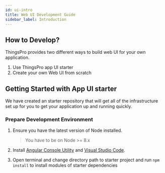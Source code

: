 ```yaml
---
id: ui-intro
title: Web UI Development Guide
sidebar_label: Introduction
---
```


## How to Develop?

ThingsPro provides two different ways to build web UI for your own application.

1. Use ThingsPro app UI starter
2. Create your own Web UI from scratch

## Getting Started with App UI starter

We have created an starter repository that will get all of the infrastructure set up for you to get your application up and running quickly.

### Prepare Development Environment

1. Ensure you have the latest version of Node installed.

   > You have to be on Node >= 8.x

2. Install [Angular Console Utility](https://angularconsole.com/#download) and [Visual Studio Code](https://code.visualstudio.com).
3. Open terminal and change directory path to starter project and run `npm install` to install modules of starter dependencies
